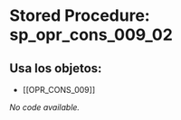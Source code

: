 # Stored Procedure: sp_opr_cons_009_02

## Usa los objetos:
- [[OPR_CONS_009]]

*No code available.*
